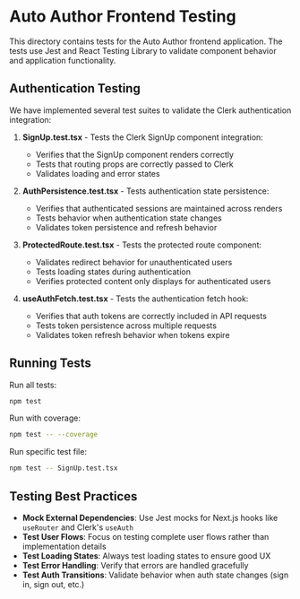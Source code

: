 # Auto Author Frontend Testing

This directory contains tests for the Auto Author frontend application. The tests use Jest and React Testing Library to validate component behavior and application functionality.

## Authentication Testing

We have implemented several test suites to validate the Clerk authentication integration:

1. **SignUp.test.tsx** - Tests the Clerk SignUp component integration:
   - Verifies that the SignUp component renders correctly
   - Tests that routing props are correctly passed to Clerk
   - Validates loading and error states

2. **AuthPersistence.test.tsx** - Tests authentication state persistence:
   - Verifies that authenticated sessions are maintained across renders
   - Tests behavior when authentication state changes
   - Validates token persistence and refresh behavior

3. **ProtectedRoute.test.tsx** - Tests the protected route component:
   - Validates redirect behavior for unauthenticated users
   - Tests loading states during authentication
   - Verifies protected content only displays for authenticated users

4. **useAuthFetch.test.tsx** - Tests the authentication fetch hook:
   - Verifies that auth tokens are correctly included in API requests
   - Tests token persistence across multiple requests
   - Validates token refresh behavior when tokens expire

## Running Tests

Run all tests:
```bash
npm test
```

Run with coverage:
```bash
npm test -- --coverage
```

Run specific test file:
```bash
npm test -- SignUp.test.tsx
```

## Testing Best Practices

- **Mock External Dependencies**: Use Jest mocks for Next.js hooks like `useRouter` and Clerk's `useAuth`
- **Test User Flows**: Focus on testing complete user flows rather than implementation details
- **Test Loading States**: Always test loading states to ensure good UX
- **Test Error Handling**: Verify that errors are handled gracefully
- **Test Auth Transitions**: Validate behavior when auth state changes (sign in, sign out, etc.)
